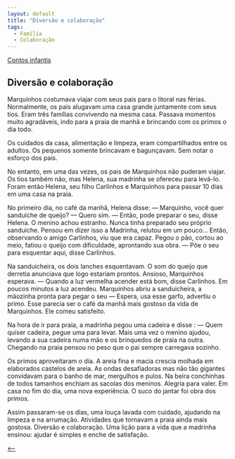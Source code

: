 ```yaml
---
layout: default
title: "Diversão e colaboração"
tags:
  - Família
  - Colaboração
--- 
```




[Contos infantis](./)

## Diversão e colaboração

Marquinhos costumava viajar com seus pais para o litoral nas férias. Normalmente, os pais alugavam uma casa grande juntamente com seus tios. Eram três famílias convivendo na mesma casa. Passava momentos muito agradáveis, indo para a praia de manhã  e brincando com os primos o dia todo.

Os cuidados da casa, alimentação e limpeza, eram compartilhados entre os adultos. Os pequenos somente brincavam e bagunçavam. Sem notar o esforço dos pais.

No entanto, em uma das vezes, os pais de Marquinhos não puderam viajar. Os tios também não, mas Helena, sua madrinha se ofereceu para levá-lo. Foram então Helena, seu filho Carlinhos e Marquinhos para passar 10 dias em uma casa na praia.

No primeiro dia, no café da manhã, Helena disse: — Marquinho, você quer sanduíche de queijo? — Quero sim. — Então, pode preparar o seu, disse Helena. O menino achou estranho. Nunca tinha preparado seu próprio sanduíche. Pensou em dizer isso a Madrinha, relutou em um pouco… Então, observando o amigo Carlinhos, viu que era capaz. Pegou o pão, cortou ao meio, fatiou o queijo com dificuldade, aprontando sua obra. — Põe o seu para esquentar aqui, disse Carlinhos.

Na sanduicheira, os dois lanches esquentavam. O som do queijo que derretia anunciava que logo estariam prontos. Ansioso, Marquinhos esperava. — Quando a luz vermelha acender está bom, disse Carlinhos. Em poucos minutos a luz acendeu. Marquinhos abriu a sanduicheira, a mãozinha pronta para pegar o seu — Espera, usa esse garfo, advertiu o primo. Esse parecia ser o café da manhã mais gostoso da vida de Marquinhos. Ele comeu satisfeito.

Na hora de ir para praia, a madrinha pegou uma cadeira e disse : — Quem quiser cadeira, pegue uma para levar. Mais uma vez o menino ajudou, levando a sua cadeira numa mão e os brinquedos de praia na outra. Chegando na praia pensou no peso que o pai sempre carregava sozinho.

Os primos aproveitaram o dia. A areia fina e macia crescia molhada em elaborados castelos de areia. As ondas desafiadoras mas não tão gigantes convidavam para o banho de mar, mergulhos e pulos. Na beira conchinhas de todos tamanhos enchiam as sacolas dos meninos. Alegria para valer. Em casa no fim do dia, uma nova experiência. O suco do jantar foi obra dos primos.

Assim passaram-se os dias, uma louça lavada com cuidado, ajudando na limpeza e na arrumação. Atividades que tornavam a praia ainda mais gostosa. Diversão e colaboração. Uma lição para a vida que a madrinha ensinou: ajudar é simples e enche de satisfação.

[<--](./)
